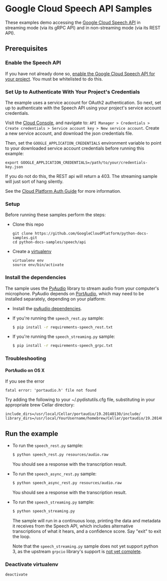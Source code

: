 
# Google Cloud Speech API Samples

These examples demo accessing the [Google Cloud Speech API](http://cloud.google.com/speech)
in streaming mode (via its gRPC API) and in non-streaming mode (via its REST
API).

## Prerequisites

### Enable the Speech API

If you have not already done so,
[enable the Google Cloud Speech API for your project](https://console.cloud.google.com/apis/api/speech.googleapis.com/overview).
You must be whitelisted to do this.


### Set Up to Authenticate With Your Project's Credentials

The example uses a service account for OAuth2 authentication.
So next, set up to authenticate with the Speech API using your project's
service account credentials.

Visit the [Cloud Console](https://console.cloud.google.com), and navigate to:
`API Manager > Credentials > Create credentials >
Service account key > New service account`.
Create a new service account, and download the json credentials file.

Then, set
the `GOOGLE_APPLICATION_CREDENTIALS` environment variable to point to your
downloaded service account credentials before running this example:

    export GOOGLE_APPLICATION_CREDENTIALS=/path/to/your/credentials-key.json

If you do not do this, the REST api will return a 403. The streaming sample will
just sort of hang silently.

See the
[Cloud Platform Auth Guide](https://cloud.google.com/docs/authentication#developer_workflow)
for more information.

### Setup

Before running these samples perform the steps:

* Clone this repo
    ```
    git clone https://github.com/GoogleCloudPlatform/python-docs-samples.git
    cd python-docs-samples/speech/api
    ```

* Create a [virtualenv][virtualenv]
    ```
    virtualenv env
    source env/bin/activate
    ```

### Install the dependencies

The sample uses the [PyAudio][pyaudio] library to stream audio from your computer's microphone. PyAudio depends on [PortAudio][portaudio], which may need to be installed separately, depending on your platform:

* Install the [pyAudio dependencies][pyaudio-install].

* If you're running the `speech_rest.py` sample:

    ```sh
    $ pip install -r requirements-speech_rest.txt
    ```

* If you're running the `speech_streaming.py` sample:

    ```sh
    $ pip install -r requirements-speech_grpc.txt
    ```

[pyaudio]: https://people.csail.mit.edu/hubert/pyaudio/
[portaudio]: http://www.portaudio.com/
[pyaudio-install]: https://people.csail.mit.edu/hubert/pyaudio/#downloads
[pip]: https://pip.pypa.io/en/stable/installing/
[virtualenv]: https://virtualenv.pypa.io/en/stable/installation/
[home-page]: https://github.com/GoogleCloudPlatform/python-docs-samples
[virtualenv]: https://virtualenv.pypa.io/en/stable/installation/

### Troubleshooting

#### PortAudio on OS X

If you see the error
    
    fatal error: 'portaudio.h' file not found

Try adding the following to your ~/.pydistutils.cfg file,
substituting in your appropriate brew Cellar directory:

    include_dirs=/usr/local/Cellar/portaudio/19.20140130/include/
    library_dirs=/usr/local/YourUsername/homebrew/Cellar/portaudio/19.20140130/lib/

## Run the example

* To run the `speech_rest.py` sample:

    ```sh
    $ python speech_rest.py resources/audio.raw
    ```

    You should see a response with the transcription result.

* To run the `speech_async_rest.py` sample:

    ```sh
    $ python speech_async_rest.py resources/audio.raw
    ```

    You should see a response with the transcription result.

* To run the `speech_streaming.py` sample:

    ```sh
    $ python speech_streaming.py
    ```

    The sample will run in a continuous loop, printing the data and metadata
    it receives from the Speech API, which includes alternative transcriptions
    of what it hears, and a confidence score. Say "exit" to exit the loop.

    Note that the `speech_streaming.py` sample does not yet support python 3, as
    the upstream `grpcio` library's support is [not yet
    complete](https://github.com/grpc/grpc/issues/282).
    
### Deactivate virtualenv

```
deactivate
```
